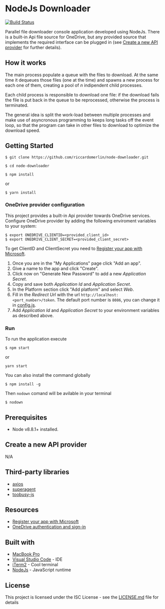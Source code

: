 NodeJs Downloader 
=================
[![Build Status](https://travis-ci.org/riccardomerlin/node-downloader.svg?branch=master)](https://travis-ci.org/riccardomerlin/node-downloader)

Parallel file downloader console application developed using NodeJs.
There is a built-in Api file source for OneDrive, but any provided source
that implements the required interface can be plugged in
(see [Create a new API provider](#create-a-new-api-provider) for further
details).

How it works
------------
The main process populate a queue with the files to download.
At the same time it dequeues those files (one at the time) and spawns a
new process for each one of them, creating a pool of *n* indipendent child
processes.

Each child process is responsible to download one file: if the download
fails the file is put back in the queue to be reprocessed, otherwise the
process is terminated.

The general idea is split the work-load between multiple processes and
make use of asyncronous programming to keeps long tasks off the event loop,
so that the program can take in other files to download to optimize the
download speed.

Getting Started
---------------
```
$ git clone https://github.com/riccardomerlin/node-downloader.git

$ cd node-downloader

$ npm install 
```
or
```
$ yarn install
```
### OneDrive provider configuration
This project provides a built-in Api provider towards OneDrive services.
Configure OneDrive provider by adding the following enviroment
variables to your system:
```
$ export ONEDRIVE_CLIENTID=<provided_client_id>
$ export ONEDRIVE_CLIENT_SECRET=<provided_client_secret>
```
To get ClientID and ClientSecret you need to
[Register your app with Microsoft](https://docs.microsoft.com/en-us/onedrive/developer/rest-api/getting-started/app-registration).

1. Once you are in the "My Applications" page click "Add an app".
2. Give a name to the app and click "Create".
3. Click now on "Generate New Password" to add a new *Application Secret*.
4. Copy and save both *Application Id* and *Application Secret*.
5. In the Platform section click "Add platform" and select *Web*.
6. Fill in the *Redirect Url* with the url `http://localhost:<port_number>/token`.
The default port number is `8086`, you can change it in [config.js](./src/ApiProviders/OneDrive/config.js).
7. Add *Application Id* and *Application Secret* to your environment variables
as described above.

### Run
To run the application execute
```
$ npm start
```
or
```
yarn start
```

You can also install the command globally
```
$ npm install -g
```
Then `nodown` comand will be avilable in your terminal
```
$ nodown
```

Prerequisites
-------------
* Node v8.8.1+ installed.

Create a new API provider
-------------------------
N/A

Third-party libraries
---------------------
* [axios](https://github.com/axios/axios)
* [superagent](https://github.com/visionmedia/superagent/)
* [toobusy-js](https://www.npmjs.com/package/toobusy-js)

Resources
---------
* [Register your app with Microsoft](https://docs.microsoft.com/en-us/onedrive/developer/rest-api/getting-started/app-registration)
* [OneDrive authentication and sign-in](https://docs.microsoft.com/en-us/onedrive/developer/rest-api/getting-started/msa-oauth)

Built with
----------
* [MacBook Pro](https://www.apple.com/macbook-pro/)
* [Visual Studio Code](https://code.visualstudio.com/) - IDE
* [iTerm2](https://www.iterm2.com/) - Cool terminal
* [NodeJs](https://nodejs.org/en/) - JavaScript runtime

License
-------
This project is licensed under the ISC License - see the
[LICENSE.md](LICENSE.md) file for details
